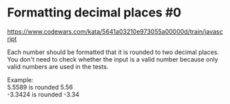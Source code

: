 # Formatting decimal places #0
<https://www.codewars.com/kata/5641a03210e973055a00000d/train/javascript>

Each number should be formatted that it is rounded to two decimal places. You don't need to check whether the input is a valid number because only valid numbers are used in the tests.

Example:    
5.5589 is rounded 5.56   
-3.3424 is rounded -3.34